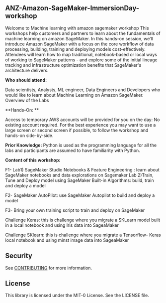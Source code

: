 ## ANZ-Amazon-SageMaker-ImmersionDay-workshop

Welcome to Machine learning with amazon sagemaker workshop
This workshops help customers and partners to learn about the fundamentals of machine learning on amazon SageMaker.
In this hands-on session, we'll introduce Amazon SageMaker with a focus on the core workflow of data processing, building, training and deploying models cost-effectively. Attendees will learn how to map traditional, notebook-based or local ways of working to SageMaker patterns - and explore some of the initial lineage tracking and infrastructure optimization benefits that SageMaker's architecture delivers.

**Who should attend:**

Data scientists, Analysts, ML engineer, Data Engineers and Developers who would like to learn about Machine Learning on Amazon SageMaker.
Overview of the Labs


**Hands-On: **

Access to temporary AWS accounts will be provided for you on the day: No existing account required. For the best experience you may want to use a large screen or second screen if possible, to follow the workshop and hands-on side-by-side.

**Prior Knowledge:** 
Python is used as the programming language for all the labs and participants are assumed to have familiarity with Python.

**Content of this workshop:**

F1- Lab1) SageMaker Studio Notebooks & Feature Engineering : learn about SageMaker notebooks and data explorations on Sagemaker
Lab 2)Train, Tune and Deploy model using SageMaker Built-in Algorithms: build, train and deploy a model

F2- SageMaker AutoPilot: use SageMaker Autopilot to build and deploy a model

F3- Bring your own training script  to train and deploy on SageMaker

Challenge Keras: this is challenge where you migrate a SKLearn model built in a local notebook and using Iris data into SageaMaker

Challenge SKlearn: this is challenge where you migrate a Tensorflow- Keras local notebook and using minst image data into SageaMaker

## Security

See [CONTRIBUTING](CONTRIBUTING.md#security-issue-notifications) for more information.

## License

This library is licensed under the MIT-0 License. See the LICENSE file.

